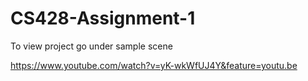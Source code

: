 # CS428-Assignment-1

To view project go under sample scene

https://www.youtube.com/watch?v=yK-wkWfUJ4Y&feature=youtu.be
